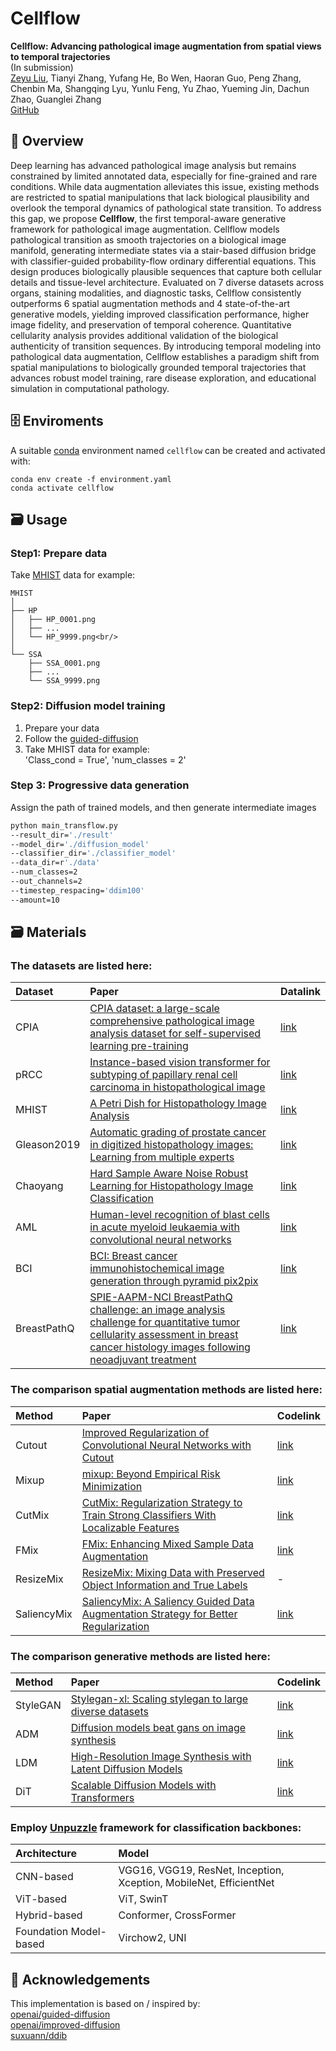 # Cellflow

**Cellflow: Advancing pathological image augmentation from spatial views to temporal trajectories**<br/>
(In submission)<br/>
[Zeyu Liu](https://github.com/Rowerliu), Tianyi Zhang, Yufang He, Bo Wen, Haoran Guo, Peng Zhang, Chenbin Ma, Shangqing Lyu, Yunlu Feng, Yu Zhao, Yueming Jin, Dachun Zhao, Guanglei Zhang<br/>
[GitHub](https://github.com/Rowerliu/Cellflow)


## 📇 Overview
Deep learning has advanced pathological image analysis but remains constrained by limited annotated data, 
especially for fine-grained and rare conditions. While data augmentation alleviates this issue, 
existing methods are restricted to spatial manipulations that lack biological plausibility and overlook the 
temporal dynamics of pathological state transition. To address this gap, we propose **Cellflow**, 
the first temporal-aware generative framework for pathological image augmentation. 
Cellflow models pathological transition as smooth trajectories on a biological image manifold, 
generating intermediate states via a stair-based diffusion bridge with classifier-guided probability-flow 
ordinary differential equations. This design produces biologically plausible sequences that capture both cellular details 
and tissue-level architecture. Evaluated on 7 diverse datasets across organs, staining modalities, and diagnostic tasks, 
Cellflow consistently outperforms 6 spatial augmentation methods and 4 state-of-the-art generative models, 
yielding improved classification performance, higher image fidelity, and preservation of temporal coherence. 
Quantitative cellularity analysis provides additional validation of the biological authenticity of transition sequences. 
By introducing temporal modeling into pathological data augmentation, Cellflow establishes a paradigm shift from 
spatial manipulations to biologically grounded temporal trajectories that advances robust model training, 
rare disease exploration, and educational simulation in computational pathology.


## 🗄️ Enviroments
A suitable [conda](https://conda.io/) environment named `cellflow` can be created
and activated with:

```
conda env create -f environment.yaml
conda activate cellflow
```


## 🗃️ Usage
### Step1: Prepare data
Take [MHIST](https://bmirds.github.io/MHIST) data for example:<br/>
```
MHIST
│
├── HP
│   ├── HP_0001.png
│   ├── ...
│   └── HP_9999.png<br/>
│
└── SSA
    ├── SSA_0001.png
    ├── ...
    └── SSA_9999.png
```

### Step2: Diffusion model training
1. Prepare your data<br/>
2. Follow the [guided-diffusion](https://github.com/openai/guided-diffusion)<br/>
3. Take MHIST data for example:<br/>
   'Class_cond = True', 'num_classes = 2'<br/>

### Step 3: Progressive data generation
Assign the path of trained models, and then generate intermediate images<br/>
```bash
python main_transflow.py 
--result_dir='./result' 
--model_dir='./diffusion_model'
--classifier_dir='./classifier_model'
--data_dir=r'./data'
--num_classes=2
--out_channels=2
--timestep_respacing='ddim100'
--amount=10 
```


## 🗃️ Materials
### The datasets are listed here:

| Dataset                | Paper                                                                                                                                                                                                                                                                           | Datalink                                                 |
|:-----------------------|:--------------------------------------------------------------------------------------------------------------------------------------------------------------------------------------------------------------------------------------------------------------------------------|:---------------------------------------------------------|
| CPIA                   | [CPIA dataset: a large-scale comprehensive pathological image analysis dataset for self-supervised learning pre-training](https://www.sciencedirect.com/science/article/pii/S1746809425006597)                                                                                  | [link](https://github.com/zhanglab2021/CPIA_Dataset)     |
| pRCC                   | [Instance-based vision transformer for subtyping of papillary renal cell carcinoma in histopathological image](https://link.springer.com/chapter/10.1007/978-3-030-87237-3_29)                                                                                                  | [link](https://dataset.chenli.group/home/prcc-subtyping) |
| MHIST                  | [A Petri Dish for Histopathology Image Analysis](http://arxiv.org/abs/2101.12355)                                                                                                                                                                                               | [link](https://bmirds.github.io/MHIST)                   |
| Gleason2019            | [Automatic grading of prostate cancer in digitized histopathology images: Learning from multiple experts](https://www.sciencedirect.com/science/article/pii/S1361841518307497)                                                                                                  | [link](https://gleason2019.grand-challenge.org)          |
| Chaoyang               | [Hard Sample Aware Noise Robust Learning for Histopathology Image Classification](https://ieeexplore.ieee.org/document/9344937)                                                                                                                                                 | [link](https://github.com/bupt-ai-cz/HSA-NRL)            |
| AML                    | [Human-level recognition of blast cells in acute myeloid leukaemia with convolutional neural networks](https://www.nature.com/articles/s42256-019-0101-9)                                                                                                                       | [link](https://doi.org/10.7937/tcia.2019.36f5o9ld)       |
| BCI                    | [BCI: Breast cancer immunohistochemical image generation through pyramid pix2pix](https://ieeexplore.ieee.org/document/9857332)                                                                                                                                                 | [link](https://bupt-ai-cz.github.io/BCI)                 |
| BreastPathQ            | [SPIE-AAPM-NCI BreastPathQ challenge: an image analysis challenge for quantitative tumor cellularity assessment in breast cancer histology images following neoadjuvant treatment](https://www.spiedigitallibrary.org/journalArticle/Download?fullDOI=10.1117/1.JMI.8.3.034501) | [link](https://breastpathq.grand-challenge.org/)         |


### The comparison spatial augmentation methods are listed here:

| Method                 | Paper                                                                                                                            | Codelink                                                  |
|:-----------------------|:---------------------------------------------------------------------------------------------------------------------------------|:----------------------------------------------------------|
| Cutout                 | [Improved Regularization of Convolutional Neural Networks with Cutout](https://arxiv.org/abs/1708.04552)                         | [link](https://github.com/uoguelph-mlrg/Cutout)           |
| Mixup                  | [mixup: Beyond Empirical Risk Minimization](https://arxiv.org/abs/1710.09412)                                                    | [link](https://github.com/facebookresearch/mixup-cifar10) |
| CutMix                 | [CutMix: Regularization Strategy to Train Strong Classifiers With Localizable Features](https://arxiv.org/abs/1905.04899)        | [link](https://github.com/clovaai/CutMix-PyTorch)         |
| FMix                   | [FMix: Enhancing Mixed Sample Data Augmentation](https://arxiv.org/abs/2002.12047)                                               | [link](https://github.com/ecs-vlc/FMix)                   |
| ResizeMix              | [ResizeMix: Mixing Data with Preserved Object Information and True Labels](https://arxiv.org/abs/2012.11101)                     | -                                                         |
| SaliencyMix            | [SaliencyMix: A Saliency Guided Data Augmentation Strategy for Better Regularization](https://arxiv.org/abs/2006.01791)          | [link](https://github.com/SaliencyMix/SaliencyMix)        |


### The comparison generative methods are listed here:

| Method                 | Paper                                                                                                     | Codelink                                                |
|:-----------------------|:----------------------------------------------------------------------------------------------------------|:--------------------------------------------------------|
| StyleGAN               | [Stylegan-xl: Scaling stylegan to large diverse datasets](https://arxiv.org/abs/2202.00273)               | [link](https://github.com/autonomousvision/stylegan-xl) |
| ADM                    | [Diffusion models beat gans on image synthesis](https://arxiv.org/abs/2105.05233)                         | [link](https://github.com/openai/guided-diffusion)      |
| LDM                    | [High-Resolution Image Synthesis with Latent Diffusion Models](https://arxiv.org/abs/2112.10752)          | [link](https://github.com/CompVis/latent-diffusion)     |
| DiT                    | [Scalable Diffusion Models with Transformers](https://arxiv.org/abs/2212.09748)                           | [link](https://github.com/facebookresearch/DiT)         |


### Employ [Unpuzzle](https://github.com/Puzzle-Logic/UnPuzzle) framework for classification backbones:

| Architecture           | Model                                                              |
|:-----------------------|:-------------------------------------------------------------------|
| CNN-based              | VGG16, VGG19, ResNet, Inception, Xception, MobileNet, EfficientNet |
| ViT-based              | ViT, SwinT                                                         |
| Hybrid-based           | Conformer, CrossFormer                                             |
| Foundation Model-based | Virchow2, UNI                                                      |


## 📍 Acknowledgements
This implementation is based on / inspired by:<br/>
[openai/guided-diffusion](https://github.com/openai/guided-diffusion)<br/>
[openai/improved-diffusion](https://github.com/openai/improved-diffusion)<br/>
[suxuann/ddib](https://github.com/suxuann/ddib)